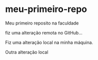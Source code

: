 # meu-primeiro-repo
Meu primeiro reposito na faculdade

fiz uma alteração remota no GitHub... 

Fiz uma alteração local na minha máquina.

Outra alteração local
